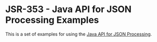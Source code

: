 JSR-353 - Java API for JSON Processing Examples
===============================================

This is a set of examples for using the [Java API for JSON Processing](http://jcp.org/en/jsr/detail?id=353).